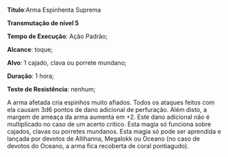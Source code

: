 **Titulo**:Arma Espinhenta Suprema

**Transmutação de nível 5**

**Tempo de Execução**: Ação Padrão;

**Alcance**: toque;

**Alvo**: 1 cajado, clava ou porrete mundano;

**Duração**: 1 hora;

**Teste de Resistência**: nenhum;

A arma afetada cria espinhos 
muito afiados. Todos os ataques feitos 
com ela causam 3d6 pontos de dano 
adicional de perfuração. Além disto, a margem de ameaça da arma aumenta em +2.
Este dano adicional não é multiplicado no caso 
de um acerto crítico. Esta magia só 
funciona sobre cajados, clavas ou porretes mundanos.
Esta magia só pode ser aprendida e 
lançada por devotos de Allihanna, Megalokk ou Oceano (no caso de devotos 
do Oceano, a arma fica recoberta de 
coral pontiagudo).
